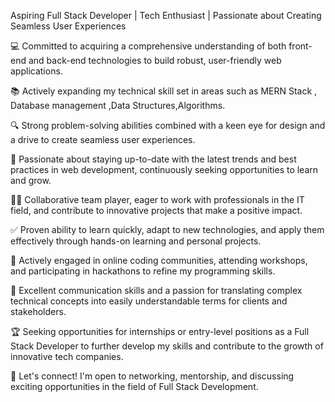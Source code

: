 Aspiring Full Stack Developer | Tech Enthusiast | Passionate about Creating Seamless User Experiences


💻 Committed to acquiring a comprehensive understanding of both front-end and back-end technologies to build robust, user-friendly web applications.

📚 Actively expanding my technical skill set in areas such as MERN Stack , Database management ,Data Structures,Algorithms.

🔍 Strong problem-solving abilities combined with a keen eye for design and a drive to create seamless user experiences.

🌱 Passionate about staying up-to-date with the latest trends and best practices in web development, continuously seeking opportunities to learn and grow.

👨‍💻 Collaborative team player, eager to work with professionals in the IT field, and contribute to innovative projects that make a positive impact.

✅ Proven ability to learn quickly, adapt to new technologies, and apply them effectively through hands-on learning and personal projects.

🌟 Actively engaged in online coding communities, attending workshops, and participating in hackathons to refine my programming skills.

📢 Excellent communication skills and a passion for translating complex technical concepts into easily understandable terms for clients and stakeholders.

🏆 Seeking opportunities for internships or entry-level positions as a Full Stack Developer to further develop my skills and contribute to the growth of innovative tech companies.

📧 Let's connect! I'm open to networking, mentorship, and discussing exciting opportunities in the field of Full Stack Development.

<!---
divekarsiddhesh/divekarsiddhesh is a ✨ special ✨ repository because its `README.md` (this file) appears on your GitHub profile.
You can click the Preview link to take a look at your changes.
--->
